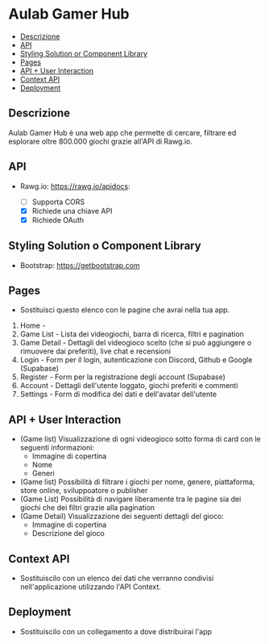 # Aulab Gamer Hub

- [Descrizione](#descrizione)
- [API](#api)
- [Styling Solution or Component Library](#styling-solution-or-component-library)
- [Pages](#pages)
- [API + User Interaction](#api--user-interaction)
- [Context API](#context-api)
- [Deployment](#deployment)

## Descrizione

Aulab Gamer Hub è una web app che permette di cercare, filtrare ed esplorare oltre 800.000 giochi grazie all'API di Rawg.io.

## API

- Rawg.io: https://rawg.io/apidocs:

  - [ ] Supporta CORS
  - [x] Richiede una chiave API
  - [x] Richiede OAuth

## Styling Solution o Component Library

- Bootstrap: https://getbootstrap.com

## Pages

- Sostituisci questo elenco con le pagine che avrai nella tua app.

1. Home - 
2. Game List - Lista dei videogiochi, barra di ricerca, filtri e pagination
3. Game Detail - Dettagli del videogioco scelto (che si può aggiungere o rimuovere dai preferiti), live chat e recensioni
4. Login - Form per il login, autenticazione con Discord, Github e Google (Supabase)
5. Register - Form per la registrazione degli account (Supabase)
6. Account - Dettagli dell'utente loggato, giochi preferiti e commenti
7. Settings - Form di modifica dei dati e dell'avatar dell'utente

## API + User Interaction

- (Game list) Visualizzazione di ogni videogioco sotto forma di card con le seguenti informazioni:
  - Immagine di copertina
  - Nome
  - Generi
- (Game list) Possibilità di filtrare i giochi per nome, genere, piattaforma, store online, sviluppoatore o publisher
- (Game List) Possibilità di navigare liberamente tra le pagine sia dei giochi che dei filtri grazie alla pagination
- (Game Detail) Visualizzazione dei seguenti dettagli del gioco:
   - Immagine di copertina
   - Descrizione del gioco

## Context API

- Sostituiscilo con un elenco dei dati che verranno condivisi nell'applicazione utilizzando l'API Context.

## Deployment

- Sostituiscilo con un collegamento a dove distribuirai l'app
